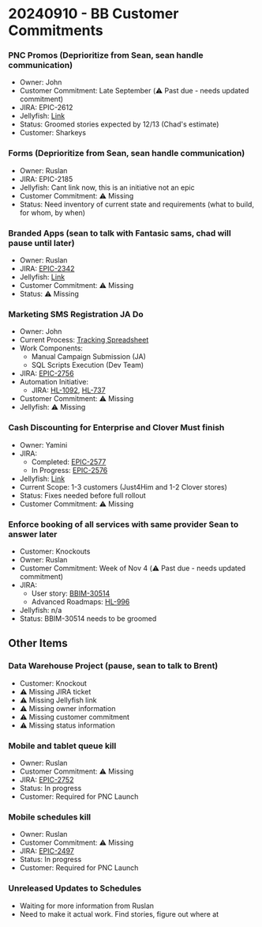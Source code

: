 # 20240910 - BB Customer Commitments

### PNC Promos (Deprioritize from Sean, sean handle communication)
* Owner: John
* Customer Commitment: Late September (⚠️ Past due - needs updated commitment)
* JIRA: EPIC-2612
* Jellyfish: [Link](https://app.jellyfish.co/deliverable/7827759)
* Status: Groomed stories expected by 12/13 (Chad's estimate)
* Customer: Sharkeys

### Forms (Deprioritize from Sean, sean handle communication)
* Owner: Ruslan
* JIRA: EPIC-2185
* Jellyfish: Cant link now, this is an initiative not an epic
* Customer Commitment: ⚠️ Missing
* Status: Need inventory of current state and requirements (what to build, for whom, by when)

### Branded Apps (sean to talk with Fantasic sams, chad will pause until later)
* Owner: Ruslan
* JIRA: [EPIC-2342](https://salonultimate.atlassian.net/browse/EPIC-2342)
* Jellyfish: [Link](https://app.jellyfish.co/deliverable/7827519)
* Customer Commitment: ⚠️ Missing
* Status: ⚠️ Missing

### Marketing SMS Registration JA Do
* Owner: John
* Current Process: [Tracking Spreadsheet](https://openspend-my.sharepoint.com/:x:/g/personal/earla_dalusong_bookedby_com/EdFdAlSoYkVPhrtyNoNukawBP8mPOiQE2-lP0ob9H6GVuA)
* Work Components:
  * Manual Campaign Submission (JA)
  * SQL Scripts Execution (Dev Team)
* JIRA: [EPIC-2756](https://salonultimate.atlassian.net/browse/EPIC-2756)
* Automation Initiative:
  * JIRA: [HL-1092](https://salonultimate.atlassian.net/browse/HL-1092), [HL-737](https://salonultimate.atlassian.net/browse/HL-737)
* Customer Commitment: ⚠️ Missing
* Jellyfish: ⚠️ Missing

### Cash Discounting for Enterprise and Clover Must finish
* Owner: Yamini
* JIRA:
  * Completed: [EPIC-2577](https://salonultimate.atlassian.net/browse/EPIC-2577)
  * In Progress: [EPIC-2576](https://salonultimate.atlassian.net/browse/EPIC-2576)
* Jellyfish: [Link](https://app.jellyfish.co/deliverable/7827793)
* Current Scope: 1-3 customers (Just4Him and 1-2 Clover stores)
* Status: Fixes needed before full rollout
* Customer Commitment: ⚠️ Missing

### Enforce booking of all services with same provider Sean to answer later
* Customer: Knockouts
* Owner: Ruslan
* Customer Commitment: Week of Nov 4 (⚠️ Past due - needs updated commitment)
* JIRA:
  * User story: [BBIM-30514](https://salonultimate.atlassian.net/browse/BBIM-30514)
  * Advanced Roadmaps: [HL-996](https://salonultimate.atlassian.net/browse/HL-996)
* Jellyfish: n/a
* Status: BBIM-30514 needs to be groomed

## Other Items

### Data Warehouse Project (pause, sean to talk to Brent)
* Customer: Knockout
* ⚠️ Missing JIRA ticket
* ⚠️ Missing Jellyfish link
* ⚠️ Missing owner information
* ⚠️ Missing customer commitment
* ⚠️ Missing status information

### Mobile and tablet queue kill
* Owner: Ruslan
* Customer Commitment: ⚠️ Missing
* JIRA: [EPIC-2752](https://salonultimate.atlassian.net/browse/EPIC-2752)
* Status: In progress
* Customer: Required for PNC Launch

### Mobile schedules kill
* Owner: Ruslan
* Customer Commitment: ⚠️ Missing
* JIRA: [EPIC-2497](https://salonultimate.atlassian.net/browse/EPIC-2497)
* Status: In progress
* Customer: Required for PNC Launch

### Unreleased Updates to Schedules
* Waiting for more information from Ruslan
* Need to make it actual work. Find stories, figure out where at